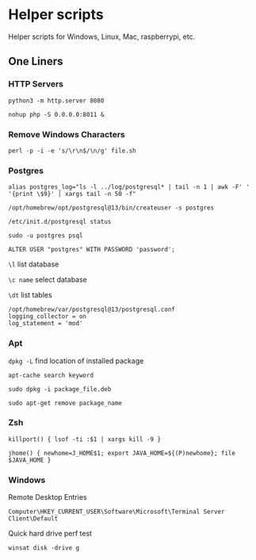 # Helper scripts

Helper scripts for Windows, Linux, Mac, raspberrypi, etc.

## One Liners

### HTTP Servers

`python3 -m http.server 8080`

`nohup php -S 0.0.0.0:8011 &`

### Remove Windows Characters
`perl -p -i -e 's/\r\n$/\n/g' file.sh`

### Postgres
`alias postgres_log="ls -l ../log/postgresql* | tail -n 1 | awk -F' ' '{print \$9}' | xargs tail -n 50 -f"`

`/opt/homebrew/opt/postgresql@13/bin/createuser -s postgres`

`/etc/init.d/postgresql status`

`sudo -u postgres psql`

`ALTER USER "postgres" WITH PASSWORD 'password';`

`\l` list database

`\c name` select database

`\dt` list tables

```
/opt/homebrew/var/postgresql@13/postgresql.conf
logging_collector = on
log_statement = 'mod'
```

### Apt
`dpkg -L` find location of installed package

`apt-cache search keyword`

`sudo dpkg -i package_file.deb` 

`sudo apt-get remove package_name`

### Zsh
`killport() { lsof -ti :$1 | xargs kill -9 }`

`jhome() { newhome=J_HOME$1; export JAVA_HOME=${(P)newhome}; file $JAVA_HOME }`

### Windows 
Remote Desktop Entries

`Computer\HKEY_CURRENT_USER\Software\Microsoft\Terminal Server Client\Default`

Quick hard drive perf test

`winsat disk -drive g`

